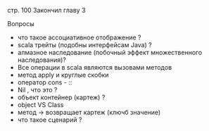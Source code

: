 стр. 100 Закончил главу 3

Вопросы
- что такое ассоциативное отображение ?
- scala трейты (подобны интерфейсам Java) ?
- алмазное наследование (побочный эффект множественного наследования)?
- Все операции в scala являются вызовами методов
- метод apply и круглые скобки
- оператор cons - ::
- Nil , что это ?
- объект контейнер (картеж) ?
- object VS Class
- метод -> возвращает картеж (ключб значение)
- что такое сценарий ?